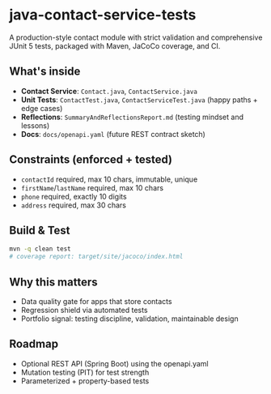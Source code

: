 # java-contact-service-tests

A production-style contact module with strict validation and comprehensive JUnit 5 tests, packaged with Maven, JaCoCo coverage, and CI.

## What's inside
- **Contact Service**: `Contact.java`, `ContactService.java`
- **Unit Tests**: `ContactTest.java`, `ContactServiceTest.java` (happy paths + edge cases)
- **Reflections**: `SummaryAndReflectionsReport.md` (testing mindset and lessons)
- **Docs**: `docs/openapi.yaml` (future REST contract sketch)

## Constraints (enforced + tested)
- `contactId` required, max 10 chars, immutable, unique
- `firstName`/`lastName` required, max 10 chars
- `phone` required, exactly 10 digits
- `address` required, max 30 chars

## Build & Test
```bash
mvn -q clean test
# coverage report: target/site/jacoco/index.html
```

## Why this matters
- Data quality gate for apps that store contacts
- Regression shield via automated tests
- Portfolio signal: testing discipline, validation, maintainable design

## Roadmap
- Optional REST API (Spring Boot) using the openapi.yaml
- Mutation testing (PIT) for test strength
- Parameterized + property-based tests